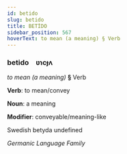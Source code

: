 ```yaml
---
id: betido
slug: betido
title: BETİDO
sidebar_position: 567
hoverText: to mean (a meaning) § Verb
---
```


### betido&emsp;<span kind="abugida">ʋɿcɟʌ</span>

*to mean (a meaning)* **§** Verb

**Verb**: to mean/convey

**Noun**: a meaning

**Modifier**: conveyable/meaning-like

Swedish betyda undefined

*Germanic Language Family*